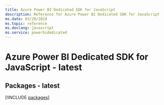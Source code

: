```yaml
---
title: Azure Power BI Dedicated SDK for JavaScript
description: Reference for Azure Power BI Dedicated SDK for JavaScript
ms.date: 03/29/2024
ms.topic: reference
ms.devlang: javascript
ms.service: powerbidedicated
---
```

# Azure Power BI Dedicated SDK for JavaScript - latest
## Packages - latest
[!INCLUDE [packages](power-bi-dedicated-index.md)]